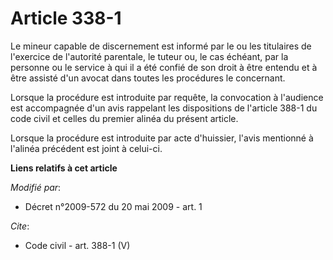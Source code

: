 # Article 338-1

Le mineur capable de discernement est informé par le ou les titulaires de l'exercice de l'autorité parentale, le tuteur ou,
le cas échéant, par la personne ou le service à qui il a été confié de son droit à être entendu et à être assisté d'un avocat
dans toutes les procédures le concernant. 

Lorsque la procédure est introduite par requête, la convocation à l'audience est accompagnée d'un avis rappelant les
dispositions de l'article 388-1 du code civil et celles du premier alinéa du présent article. 

Lorsque la procédure est introduite par acte d'huissier, l'avis mentionné à l'alinéa précédent est joint à celui-ci.

**Liens relatifs à cet article**

_Modifié par_:

  - Décret n°2009-572 du 20 mai 2009 - art. 1

_Cite_:

  - Code civil - art. 388-1 (V)
